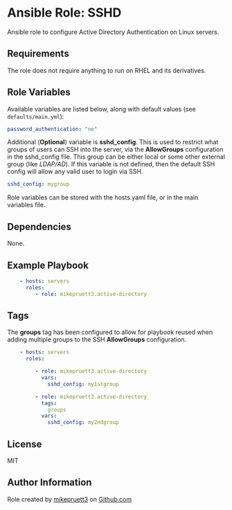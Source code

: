 Ansible Role: SSHD
=========

Ansible role to configure Active Directory Authentication on Linux servers.

Requirements
------------

The role does not require anything to run on RHEL and its derivatives.

Role Variables
--------------

Available variables are listed below, along with default values (see ```defaults/main.yml```):

``` yaml
password_authentication: "no"

```

Additional (**Optional**) variable is **sshd_config**. This is used to restrict what groups of users can SSH into the server, via the **AllowGroups** configuration in the sshd_config file. This group can be either local or some other external group (like *LDAP/AD*). If this variable is not defined, then the default SSH config will allow any valid user to login via SSH.

``` yaml
sshd_config: mygroup
```

Role variables can be stored with the hosts.yaml file, or in the main variables file.

Dependencies
------------

None.

Example Playbook
----------------

``` yaml
    - hosts: servers
      roles:
         - role: mikepruett3.active-directory
```

Tags
----

The **groups** tag has been configured to allow for playbook reused when adding multiple groups to the SSH **AllowGroups** configuration.

``` yaml
    - hosts: servers
      roles:

         - role: mikepruett3.active-directory
           vars:
             sshd_config: my1stgroup

         - role: mikepruett3.active-directory
           tags:
             groups
           vars:
             sshd_config: my2ndgroup
```

License
-------

MIT

Author Information
------------------

Role created by [mikepruett3](https://github.com/mikepruett3) on [Github.com](https://github.com/mikepruett3/ansible-role-active-directory)
